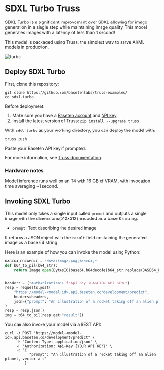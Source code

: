 # SDXL Turbo Truss

SDXL Turbo is a significant improvement over SDXL allowing for image generation in a single step while maintaining image quality. This model generates images with a latency of less than 1 second!

This model is packaged using [Truss](https://trussml.com), the simplest way to serve AI/ML models in production.

![turbo](https://github.com/htrivedi99/truss-examples/assets/15642666/904aac3e-f06d-4161-b2c6-cf48522779ce)


## Deploy SDXL Turbo

First, clone this repository:

```
git clone https://github.com/basetenlabs/truss-examples/
cd sdxl-turbo
```

Before deployment:

1. Make sure you have a [Baseten account](https://app.baseten.co/signup) and [API key](https://app.baseten.co/settings/account/api_keys).
2. Install the latest version of Truss: `pip install --upgrade truss`

With `sdxl-turbo` as your working directory, you can deploy the model with:

```
truss push
```

Paste your Baseten API key if prompted.

For more information, see [Truss documentation](https://truss.baseten.co).

### Hardware notes

Model inference runs well on an T4 with 16 GB of VRAM, with invocation time averaging ~1 second.

## Invoking SDXL Turbo

This model only takes a single input called `prompt` and outputs a single image with the dimensions(512x512) encoded as a base 64 string.

- `prompt`: Text describing the desired image

It returns a JSON object with the `result` field containing the generated image as a base 64 string.

Here is an example of how you can invoke the model using Python:

```python
BASE64_PREAMBLE = "data:image/png;base64,"
def b64_to_pil(b64_str):
    return Image.open(BytesIO(base64.b64decode(b64_str.replace(BASE64_PREAMBLE, ""))))


headers = {"Authorization": f"Api-Key <BASETEN-API-KEY>"}
resp = requests.post(
    "https://model-<model-id>.api.baseten.co/development/predict",
    headers=headers,
    json={"prompt": "An illustration of a rocket taking off an alien planet, vector art"},
)
resp = resp.json()
img = b64_to_pil(resp.get("result"))
```

You can also invoke your model via a REST API:

```
curl -X POST "https://model-<model-id>.api.baseten.co/development/predict" \
     -H "Content-Type: application/json" \
     -H 'Authorization: Api-Key {YOUR_API_KEY}' \
     -d '{
           "prompt": "An illustration of a rocket taking off an alien planet, vector art"
         }'
```
